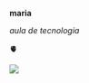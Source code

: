 **maria**

_aula de tecnologia_

🫀

![](https://media2.giphy.com/media/v1.Y2lkPTc5MGI3NjExeDdveWQ5ZHU0ZzFucHRxb2xvOWk0M2dnN2c0Y2RvZXh3MHhwNzFxdyZlcD12MV9pbnRlcm5hbF9naWZfYnlfaWQmY3Q9Zw/2qs86TQ4O4MxfXSZBg/giphy.webp)
